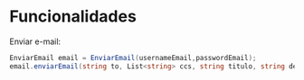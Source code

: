 # Funcionalidades

Enviar e-mail:

``` C#
EnviarEmail email = EnviarEmail(usernameEmail,passwordEmail);
email.enviarEmail(string to, List<string> ccs, string titulo, string descEmail, byte[] bytes)
 ```
 
